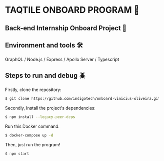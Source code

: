 # TAQTILE ONBOARD PROGRAM 🚀

## Back-end Internship Onboard Project 📇

## Environment and tools 🛠️

GraphQL / Node.js / Express / Apollo Server / Typescript

## Steps to run and debug 🪲

Firstly, clone the repository:

```bash
$ git clone https://github.com/indigotech/onboard-vinicius-oliveira.git
```

Secondly, Install the project's dependencies:

```bash
$ npm install --legacy-peer-deps
```
Run this Docker command:

```bash
$ docker-compose up -d
```

Then, just run the program!

```bash
$ npm start
```
